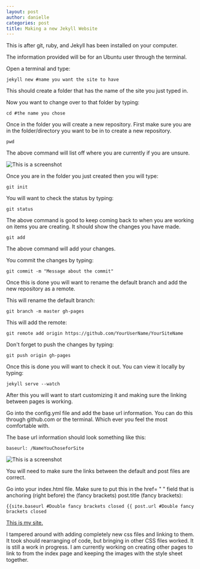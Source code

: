 ```yaml
---
layout: post
author: danielle
categories: post
title: Making a new Jekyll Website
---
```

This is after git, ruby, and Jekyll has been installed on your computer.

The information provided will be for an Ubuntu user through the terminal.

Open a terminal and type:

```
jekyll new #name you want the site to have

``` 
This should create a folder that has the name of the site you just typed in.

Now you want to change over to that folder by typing:

```
cd #the name you chose

```
Once in the folder you will create a new repository. First make sure you are in the folder/directory you want to be in to create a new repository.

```
pwd

```
The above command will list off where you are currently if you are unsure.

![This is a screenshot](http://i.imgur.com/fHXI2fQ.png)

Once you are in the folder you just created then you will type:

```
git init

```
You will want to check the status by typing:

```
git status

```
The above command is good to keep coming back to when you are working on items you are creating.
It should show the changes you have made.

```
git add

```
The above command will add your changes.

You commit the changes by typing:

```
git commit -m "Message about the commit"

```
Once this is done you will want to rename the default branch and add the new repository as a remote.

This will rename the default branch:

```
git branch -m master gh-pages

```
This will add the remote:

```
git remote add origin https://github.com/YourUserName/YourSiteName

```
Don't forget to push the changes by typing:

```
git push origin gh-pages

```
Once this is done you will want to check it out. You can view it locally by typing:

```
jekyll serve --watch

```
After this you will want to start customizing it and making sure the linking between pages is working.

Go into the config.yml file and add the base url information. You can do this through github.com or the terminal. Which ever you feel the most comfortable with.

The base url information should look something like this:

```
baseurl: /NameYouChoseforSite

```
![This is a screenshot](http://i.imgur.com/a4MaMBf.png)

You will need to make sure the links between the default and post files are correct.

Go into your index.html file. Make sure to put this in the href= " " field that is anchoring (right before) the (fancy brackets) post.title (fancy brackets):

```
{{site.baseurl #Double fancy brackets closed {{ post.url #Double fancy brackets closed

```

[This is my site.](http://daniellewingler.github.io/mysite/)

I tampered around with adding completely new css files and linking to them. It took should rearranging of code, but bringing in other CSS files worked.
It is still a work in progress. I am currently working on creating other pages to link to from the index page and keeping the images with the style sheet together.


